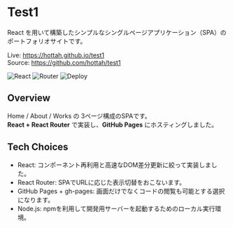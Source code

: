 # Test1

React を用いて構築したシンプルなシングルページアプリケーション（SPA）のポートフォリオサイトです。

Live: https://hottah.github.io/test1  
Source: https://github.com/hottah/test1

![React](https://img.shields.io/badge/Frontend-React-61DAFB)
![Router](https://img.shields.io/badge/Routing-React%20Router-orange)
![Deploy](https://img.shields.io/badge/Deploy-GitHub%20Pages-blue)

## Overview
Home / About / Works の 3ページ構成のSPAです。  
**React + React Router** で実装し、**GitHub Pages** にホスティングしました。

## Tech Choices
- React: コンポーネント再利用と高速なDOM差分更新に絞って実装しました。
- React Router: SPAでURLに応じた表示切替をおこないます。
- GitHub Pages + gh-pages: 画面だけでなくコードの閲覧も可能とする選択になります。
- Node.js: npmを利用して開発用サーバーを起動するためのローカル実行環境。
